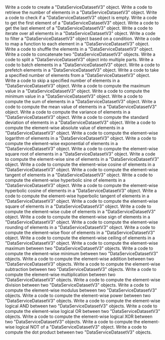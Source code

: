 Write a code to create a "DataServiceDatasetV3" object.
Write a code to retrieve the number of elements in a "DataServiceDatasetV3" object.
Write a code to check if a "DataServiceDatasetV3" object is empty.
Write a code to get the first element of a "DataServiceDatasetV3" object.
Write a code to get the last element of a "DataServiceDatasetV3" object.
Write a code to iterate over all elements in a "DataServiceDatasetV3" object.
Write a code to filter a "DataServiceDatasetV3" object based on a condition.
Write a code to map a function to each element in a "DataServiceDatasetV3" object.
Write a code to shuffle the elements in a "DataServiceDatasetV3" object.
Write a code to concatenate two "DataServiceDatasetV3" objects.
Write a code to split a "DataServiceDatasetV3" object into multiple parts.
Write a code to batch elements in a "DataServiceDatasetV3" object.
Write a code to prefetch elements in a "DataServiceDatasetV3" object.
Write a code to take a specified number of elements from a "DataServiceDatasetV3" object.
Write a code to skip a specified number of elements in a "DataServiceDatasetV3" object.
Write a code to compute the maximum value in a "DataServiceDatasetV3" object.
Write a code to compute the minimum value in a "DataServiceDatasetV3" object.
Write a code to compute the sum of elements in a "DataServiceDatasetV3" object.
Write a code to compute the mean value of elements in a "DataServiceDatasetV3" object.
Write a code to compute the variance of elements in a "DataServiceDatasetV3" object.
Write a code to compute the standard deviation of elements in a "DataServiceDatasetV3" object.
Write a code to compute the element-wise absolute value of elements in a "DataServiceDatasetV3" object.
Write a code to compute the element-wise logarithm of elements in a "DataServiceDatasetV3" object.
Write a code to compute the element-wise exponential of elements in a "DataServiceDatasetV3" object.
Write a code to compute the element-wise square root of elements in a "DataServiceDatasetV3" object.
Write a code to compute the element-wise sine of elements in a "DataServiceDatasetV3" object.
Write a code to compute the element-wise cosine of elements in a "DataServiceDatasetV3" object.
Write a code to compute the element-wise tangent of elements in a "DataServiceDatasetV3" object.
Write a code to compute the element-wise hyperbolic sine of elements in a "DataServiceDatasetV3" object.
Write a code to compute the element-wise hyperbolic cosine of elements in a "DataServiceDatasetV3" object.
Write a code to compute the element-wise hyperbolic tangent of elements in a "DataServiceDatasetV3" object.
Write a code to compute the element-wise square of elements in a "DataServiceDatasetV3" object.
Write a code to compute the element-wise cube of elements in a "DataServiceDatasetV3" object.
Write a code to compute the element-wise sign of elements in a "DataServiceDatasetV3" object.
Write a code to compute the element-wise rounding of elements in a "DataServiceDatasetV3" object.
Write a code to compute the element-wise floor of elements in a "DataServiceDatasetV3" object.
Write a code to compute the element-wise ceiling of elements in a "DataServiceDatasetV3" object.
Write a code to compute the element-wise maximum between two "DataServiceDatasetV3" objects.
Write a code to compute the element-wise minimum between two "DataServiceDatasetV3" objects.
Write a code to compute the element-wise addition between two "DataServiceDatasetV3" objects.
Write a code to compute the element-wise subtraction between two "DataServiceDatasetV3" objects.
Write a code to compute the element-wise multiplication between two "DataServiceDatasetV3" objects.
Write a code to compute the element-wise division between two "DataServiceDatasetV3" objects.
Write a code to compute the element-wise modulus between two "DataServiceDatasetV3" objects.
Write a code to compute the element-wise power between two "DataServiceDatasetV3" objects.
Write a code to compute the element-wise logical AND between two "DataServiceDatasetV3" objects.
Write a code to compute the element-wise logical OR between two "DataServiceDatasetV3" objects.
Write a code to compute the element-wise logical XOR between two "DataServiceDatasetV3" objects.
Write a code to compute the element-wise logical NOT of a "DataServiceDatasetV3" object.
Write a code to compute the dot product between two "DataServiceDatasetV3" objects.